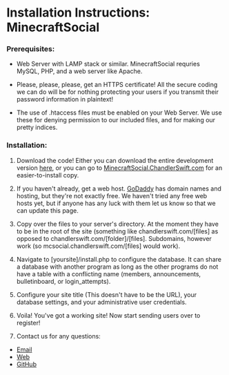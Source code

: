 Installation Instructions: MinecraftSocial
==========================================

### Prerequisites: ###

* Web Server with LAMP stack or similar. MinecraftSocial requries MySQL, PHP,
  and a web server like Apache.

* Please, please, please, get an HTTPS certificate! All the secure coding we
  can do will be for nothing protecting your users if you transmit their password
  information in plaintext!

* The use of .htaccess files must be enabled on your Web Server. We use these
  for denying permission to our included files, and for making our pretty indices.

### Installation: ###

1. Download the code! Either you can download the entire development version
   [here](https://github.com/ChandlerSwift/MinecraftSocial/archive/master.zip),
   or you can go to [MinecraftSocial.ChandlerSwift.com](http://minecraftsocial.chandlerswift.com/download/)
   for an easier-to-install copy.

2. If you haven't already, get a web host. [GoDaddy](http://godaddy.com) has
   domain names and hosting, but they're not exactly free. We haven't tried
   any free web hosts yet, but if anyone has any luck with them let us know
   so that we can update this page.

3. Copy over the files to your server's directory. At the moment they have to
   be in the root of the site (something like chandlerswift.com/[files] as
   opposed to chandlerswift.com/[folder]/[files]. Subdomains, however work (so
   mcsocial.chandlerswift.com/[files] would work).

4. Navigate to [yoursite]/install.php to configure the database. It can share
   a database with another program as long as the other programs do not have a
   table with a conflicting name (members, announcements, bulletinboard, or
   login_attempts).

5. Configure your site title (This doesn't have to be the URL), your database
   settings, and your administrative user credentials.

6. Voila! You've got a working site! Now start sending users over to register!

7. Contact us for any questions:

  * [Email](mailto:chandler@chandlerswift.com?subject=MinecraftSocial)
  * [Web](http://minecraftsocial.chandlerswift.com)
  * [GitHub](https://github.com/ChandlerSwift/MinecraftSocial)
